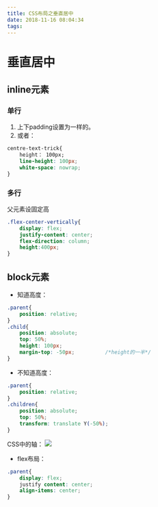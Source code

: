 ```yaml
---
title: CSS布局之垂直居中
date: 2018-11-16 08:04:34
tags:
---
```

# 垂直居中
## inline元素
### 单行
1. 上下padding设置为一样的。
1. 或者：
```CSS
centre-text-trick{
    height： 100px;
    line-height: 100px;
    white-space: nowrap;
}
```

### 多行
父元素设固定高
```CSS
.flex-center-vertically{
    display: flex;
    justify-content: center;
    flex-direction: column;
    height:400px;
}
```
## block元素
* 知道高度： 
```CSS
.parent{
    position: relative;
}
.child{
    position: absolute;
    top: 50%;
    height: 100px;
    margin-top: -50px;          /*height的一半*/
}
```
* 不知道高度：
```CSS
.parent{
    position: relative;
}
.children{
    position: absolute;
    top: 50%;
    transform: translate Y(-50%);
}
```
CSS中的轴：
![](http://ww1.sinaimg.cn/large/abbc1cebgy1fy2kyqijk6j20cd0bqjtv.jpg)

* flex布局：
```CSS
.parent{
    display: flex;
    justify content: center;
    align-items: center;
}
```